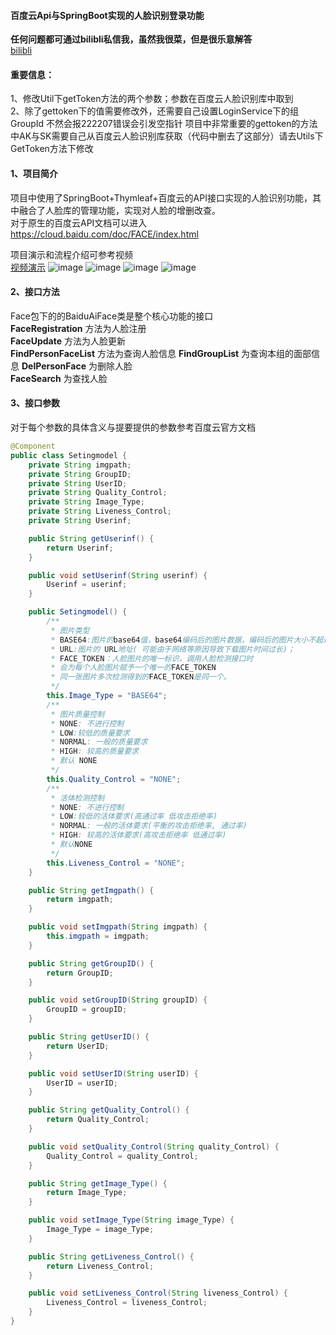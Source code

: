 #### 百度云Api与SpringBoot实现的人脸识别登录功能
**任何问题都可通过bilibli私信我，虽然我很菜，但是很乐意解答**  
[bilibli](https://space.bilibili.com/97483909)  
#### 重要信息：
1、修改Util下getToken方法的两个参数；参数在百度云人脸识别库中取到  
2、除了gettoken下的值需要修改外，还需要自己设置LoginService下的组GroupId 不然会报222207错误会引发空指针
项目中非常重要的gettoken的方法中AK与SK需要自己从百度云人脸识别库获取（代码中删去了这部分）请去Utils下GetToken方法下修改
#### 1、项目简介
项目中使用了SpringBoot+Thymleaf+百度云的API接口实现的人脸识别功能，其中融合了人脸库的管理功能，实现对人脸的增删改查。  
对于原生的百度云API文档可以进入    
 https://cloud.baidu.com/doc/FACE/index.html  
 
项目演示和流程介绍可参考视频   
[视频演示](https://www.bilibili.com/video/av93519949#reply2469727748)
![image](https://githubpicture.oss-cn-beijing.aliyuncs.com/QQ%E6%88%AA%E5%9B%BE20200304214346.png)
![image](https://githubpicture.oss-cn-beijing.aliyuncs.com/QQ%E6%88%AA%E5%9B%BE20200304214430.png)
![image](https://githubpicture.oss-cn-beijing.aliyuncs.com/QQ%E6%88%AA%E5%9B%BE20200304215800.png)
![image](https://githubpicture.oss-cn-beijing.aliyuncs.com/QQ%E6%88%AA%E5%9B%BE20200304214510.png)
#### 2、接口方法
Face包下的的BaiduAiFace类是整个核心功能的接口  
**FaceRegistration** 方法为人脸注册   
**FaceUpdate** 方法为人脸更新  
**FindPersonFaceList** 方法为查询人脸信息
**FindGroupList** 为查询本组的面部信息
**DelPersonFace** 为删除人脸   
**FaceSearch**  为查找人脸
#### 3、接口参数
对于每个参数的具体含义与提要提供的参数参考百度云官方文档
```java
@Component
public class Setingmodel {
    private String imgpath;
    private String GroupID;
    private String UserID;
    private String Quality_Control;
    private String Image_Type;
    private String Liveness_Control;
    private String Userinf;

    public String getUserinf() {
        return Userinf;
    }

    public void setUserinf(String userinf) {
        Userinf = userinf;
    }

    public Setingmodel() {
        /**
         * 图片类型
         * BASE64:图片的base64值，base64编码后的图片数据，编码后的图片大小不超过2M；
         * URL:图片的 URL地址( 可能由于网络等原因导致下载图片时间过长)；
         * FACE_TOKEN：人脸图片的唯一标识，调用人脸检测接口时
         * 会为每个人脸图片赋予一个唯一的FACE_TOKEN
         * 同一张图片多次检测得到的FACE_TOKEN是同一个。
         */
        this.Image_Type = "BASE64";
        /**
         * 图片质量控制
         * NONE: 不进行控制
         * LOW:较低的质量要求
         * NORMAL: 一般的质量要求
         * HIGH: 较高的质量要求
         * 默认 NONE
         */
        this.Quality_Control = "NONE";
        /**
         * 活体检测控制
         * NONE: 不进行控制
         * LOW:较低的活体要求(高通过率 低攻击拒绝率)
         * NORMAL: 一般的活体要求(平衡的攻击拒绝率, 通过率)
         * HIGH: 较高的活体要求(高攻击拒绝率 低通过率)
         * 默认NONE
         */
        this.Liveness_Control = "NONE";
    }

    public String getImgpath() {
        return imgpath;
    }

    public void setImgpath(String imgpath) {
        this.imgpath = imgpath;
    }

    public String getGroupID() {
        return GroupID;
    }

    public void setGroupID(String groupID) {
        GroupID = groupID;
    }

    public String getUserID() {
        return UserID;
    }

    public void setUserID(String userID) {
        UserID = userID;
    }

    public String getQuality_Control() {
        return Quality_Control;
    }

    public void setQuality_Control(String quality_Control) {
        Quality_Control = quality_Control;
    }

    public String getImage_Type() {
        return Image_Type;
    }

    public void setImage_Type(String image_Type) {
        Image_Type = image_Type;
    }

    public String getLiveness_Control() {
        return Liveness_Control;
    }

    public void setLiveness_Control(String liveness_Control) {
        Liveness_Control = liveness_Control;
    }
}

```

